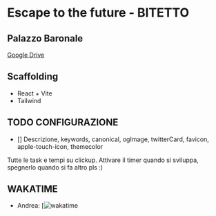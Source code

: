 # Escape to the future - BITETTO
## Palazzo Baronale


[Google Drive](https://drive.google.com/drive/u/0/folders/1e7p1f-9vWEGVOWA2I3AZVjRHZYYfXbK2)

## Scaffolding
- React + Vite
- Tailwind

## TODO CONFIGURAZIONE
- [] Descrizione, keywords, canonical, ogImage, twitterCard, favicon, apple-touch-icon, themecolor

Tutte le task e tempi su clickup.
Attivare il timer quando si sviluppa, spegnerlo quando si fa altro pls :)

## WAKATIME
- Andrea: [![wakatime]()
